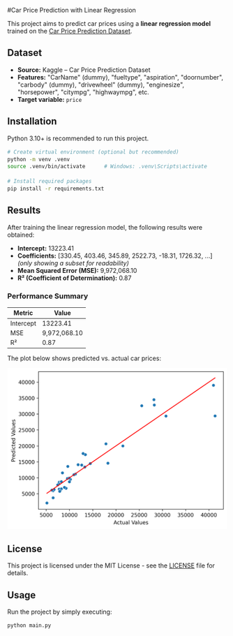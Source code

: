 #Car Price Prediction with Linear Regression

This project aims to predict car prices using a **linear regression model** trained on the [Car Price Prediction Dataset](https://www.kaggle.com/datasets/hellbuoy/car-price-prediction).  

## Dataset
- **Source:** Kaggle – Car Price Prediction Dataset  
- **Features:** "CarName" (dummy), "fueltype", "aspiration", "doornumber", "carbody" (dummy), "drivewheel" (dummy), "enginesize", "horsepower", "citympg", "highwaympg", etc.  
- **Target variable:** `price`

## Installation
Python 3.10+ is recommended to run this project.  

```bash
# Create virtual environment (optional but recommended)
python -m venv .venv
source .venv/bin/activate      # Windows: .venv\Scripts\activate

# Install required packages
pip install -r requirements.txt
```
## Results

After training the linear regression model, the following results were obtained:

- **Intercept:** 13223.41  
- **Coefficients:** [330.45, 403.46, 345.89, 2522.73, -18.31, 1726.32, ...]  
  *(only showing a subset for readability)*  
- **Mean Squared Error (MSE):** 9,972,068.10  
- **R² (Coefficient of Determination):** 0.87  

### Performance Summary
| Metric | Value |
|--------|-------|
| Intercept | 13223.41 |
| MSE | 9,972,068.10 |
| R² | 0.87 |

The plot below shows predicted vs. actual car prices:  

![Predicted vs Actual](results.png)

## License
This project is licensed under the MIT License - see the [LICENSE](LICENSE) file for details.

## Usage

Run the project by simply executing:

```bash
python main.py
```
